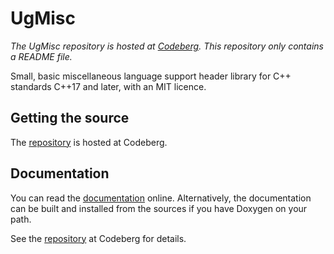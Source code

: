 UgMisc
======

*The UgMisc repository is hosted at [Codeberg][repository]. This repository only contains a README file.*

Small, basic miscellaneous language support header library for C++ standards
C++17 and later, with an MIT licence.

Getting the source
------------------

The [repository] is hosted at Codeberg.

Documentation
-------------

You can read the [documentation] online.  Alternatively, the documentation can
be built and installed from the sources if you have Doxygen on your path.

See the [repository] at Codeberg for details.

[repository]: https://codeberg.org/larrychips/ugmisc "UgMisc repo"
[documentation]: https://www.larrychips.net/@ugmisc-en-head/ "UgMisc, English"
